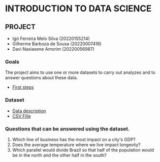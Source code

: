 # INTRODUCTION TO DATA SCIENCE

## PROJECT
- Igó Ferreira Melo Silva (20220155214)
- Gilherme Barboza de Sousa (20220007418)
- Davi Nasiasene Amorim (20220056987)

### Goals
The project aims to use one or more datasets to carry out analyzes and to answer questions about these data.
- [First steps](https://github.com/IgoSilvaUFPB/projeto_ICD/blob/9276051445e39e67b41439008d7242c1f89459e3/projeto-fase-1.pdf)

### Dataset
- [Data description](https://github.com/IgoSilvaUFPB/projeto_ICD/blob/9276051445e39e67b41439008d7242c1f89459e3/descricao_dos%20_dados.md)
- [CSV Fille](https://github.com/IgoSilvaUFPB/projeto_ICD/blob/9276051445e39e67b41439008d7242c1f89459e3/BRAZIL_CITIES.csv)

### Questions that can be answered using the dataset.
1. Which line of business has the most impact on a city's GDP?
2. Does the average temperature where we live impact longevity?
3. Which parallel would divide Brazil so that half of the population would be in the north and the other half in the south?
